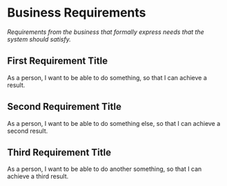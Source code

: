 # Business Requirements

*Requirements from the business that formally express needs that the system should satisfy.*

<!-- Replace the following placeholders. Delete this line when complete. -->

## First Requirement Title

As a person, I want to be able to do something, so that I can achieve a result.

## Second Requirement Title

As a person, I want to be able to do something else, so that I can achieve a second result.

## Third Requirement Title

As a person, I want to be able to do another something, so that I can achieve a third result.